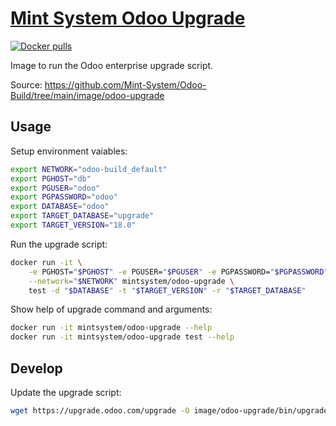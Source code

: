 [Mint System Odoo Upgrade](https://odoo.build/images/odoo-upgrade/)
===

[![Docker pulls](https://img.shields.io/docker/pulls/mintsystem/odoo-upgrade)](https://hub.docker.com/r/mintsystem/odoo-upgrade/)

Image to run the Odoo enterprise upgrade script.

Source: <https://github.com/Mint-System/Odoo-Build/tree/main/image/odoo-upgrade>

## Usage

Setup environment vaiables:

```bash
export NETWORK="odoo-build_default"
export PGHOST="db"
export PGUSER="odoo"
export PGPASSWORD="odoo"
export DATABASE="odoo"
export TARGET_DATABASE="upgrade"
export TARGET_VERSION="18.0"
```

Run the upgrade script:

```bash
docker run -it \
    -e PGHOST="$PGHOST" -e PGUSER="$PGUSER" -e PGPASSWORD="$PGPASSWORD" \
    --network="$NETWORK" mintsystem/odoo-upgrade \
    test -d "$DATABASE" -t "$TARGET_VERSION" -r "$TARGET_DATABASE"
```

Show help of upgrade command and arguments:

```bash
docker run -it mintsystem/odoo-upgrade --help
docker run -it mintsystem/odoo-upgrade test --help
```

## Develop

Update the upgrade script:

```bash
wget https://upgrade.odoo.com/upgrade -O image/odoo-upgrade/bin/upgrade
```